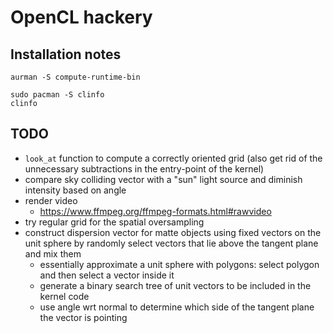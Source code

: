 # OpenCL hackery

## Installation notes
```shell
aurman -S compute-runtime-bin

sudo pacman -S clinfo
clinfo
```

## TODO

* `look_at` function to compute a correctly oriented grid (also get rid of the
  unnecessary subtractions in the entry-point of the kernel)
* compare sky colliding vector with a "sun" light source and diminish intensity
  based on angle
* render video
  - https://www.ffmpeg.org/ffmpeg-formats.html#rawvideo
* try regular grid for the spatial oversampling
* construct dispersion vector for matte objects using fixed vectors on the unit
  sphere by randomly select vectors that lie above the tangent plane and mix
  them
  - essentially approximate a unit sphere with polygons: select polygon and then
    select a vector inside it
  - generate a binary search tree of unit vectors to be included in the kernel
    code
  - use angle wrt normal to determine which side of the tangent plane the vector
    is pointing
